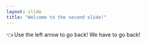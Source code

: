 ```yaml
---
layout: slide
title: "Welcome to the second slide!"
---
```

:point_left:
Use the left arrow to go back! We have to go back!
